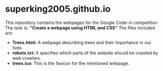 # superking2005.github.io
This repository contains the webpages for the Google Code-in competition
The task is: **"Create a webpage using HTML and CSS"**
The files included are:
- **Trees.html:** A webpage describing trees and their importance in our lives. 
- **robots.txt:** It specifies which parts of the website should be crawled by web crawlers.
- **trees.ico:** This is the favicon for the mentioned webpage.
